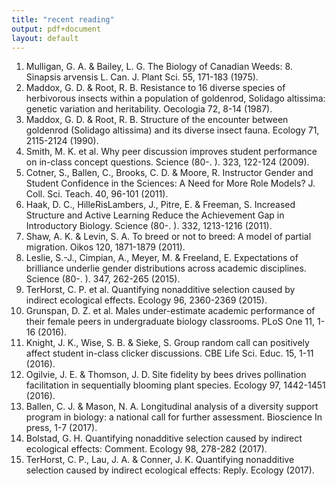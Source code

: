 ```yaml
---
title: "recent reading"
output: pdf+document
layout: default
---
```


1. Mulligan, G. A. & Bailey, L. G. The Biology of Canadian Weeds: 8. Sinapsis arvensis L. Can. J. Plant Sci. 55, 171-183 (1975).
2. Maddox, G. D. & Root, R. B. Resistance to 16 diverse species of herbivorous insects within a population of goldenrod, Solidago altissima: genetic variation and heritability. Oecologia 72, 8-14 (1987).
3. Maddox, G. D. & Root, R. B. Structure of the encounter between goldenrod (Solidago altissima) and its diverse insect fauna. Ecology 71, 2115-2124 (1990).
4. Smith, M. K. et al. Why peer discussion improves student performance on in-class concept questions. Science (80-. ). 323, 122-124 (2009).
5. Cotner, S., Ballen, C., Brooks, C. D. & Moore, R. Instructor Gender and Student Confidence in the Sciences: A Need for More Role Models? J. Coll. Sci. Teach. 40, 96-101 (2011).
6. Haak, D. C., HilleRisLambers, J., Pitre, E. & Freeman, S. Increased Structure and Active Learning Reduce the Achievement Gap in Introductory Biology. Science (80-. ). 332, 1213-1216 (2011).
7. Shaw, A. K. & Levin, S. A. To breed or not to breed: A model of partial migration. Oikos 120, 1871-1879 (2011).
8. Leslie, S.-J., Cimpian, A., Meyer, M. & Freeland, E. Expectations of brilliance underlie gender distributions across academic disciplines. Science (80-. ). 347, 262-265 (2015).
9. TerHorst, C. P. et al. Quantifying nonadditive selection caused by indirect ecological effects. Ecology 96, 2360-2369 (2015).
10. Grunspan, D. Z. et al. Males under-estimate academic performance of their female peers in undergraduate biology classrooms. PLoS One 11, 1-16 (2016).
11. Knight, J. K., Wise, S. B. & Sieke, S. Group random call can positively affect student in-class clicker discussions. CBE Life Sci. Educ. 15, 1-11 (2016).
12. Ogilvie, J. E. & Thomson, J. D. Site fidelity by bees drives pollination facilitation in sequentially blooming plant species. Ecology 97, 1442-1451 (2016).
13. Ballen, C. J. & Mason, N. A. Longitudinal analysis of a diversity support program in biology: a national call for further assessment. Bioscience In press, 1-7 (2017).
14. Bolstad, G. H. Quantifying nonadditive selection caused by indirect ecological effects: Comment. Ecology 98, 278-282 (2017).
15. TerHorst, C. P., Lau, J. A. & Conner, J. K. Quantifying nonadditive selection caused by indirect ecological effects: Reply. Ecology (2017).